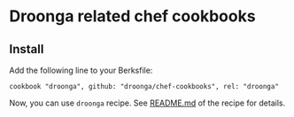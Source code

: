 # Droonga related chef cookbooks

## Install

Add the following line to your Berksfile:

```
cookbook "droonga", github: "droonga/chef-cookbooks", rel: "droonga"
```

Now, you can use `droonga` recipe. See [README.md](https://github.com/droonga/chef-cookbooks/tree/master/droonga) of the recipe for details.
